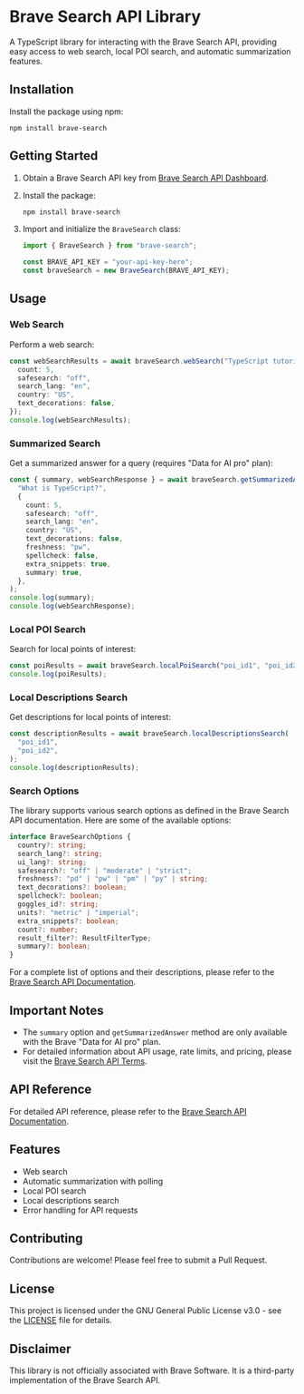 # Brave Search API Library

A TypeScript library for interacting with the Brave Search API, providing easy
access to web search, local POI search, and automatic summarization features.

## Installation

Install the package using npm:

```shell
npm install brave-search
```

## Getting Started

1. Obtain a Brave Search API key from
   [Brave Search API Dashboard](https://api.search.brave.com/app/keys).

2. Install the package:
   ```bash
   npm install brave-search
   ```

3. Import and initialize the `BraveSearch` class:
   ```typescript
   import { BraveSearch } from "brave-search";

   const BRAVE_API_KEY = "your-api-key-here";
   const braveSearch = new BraveSearch(BRAVE_API_KEY);
   ```

## Usage

### Web Search

Perform a web search:

```typescript
const webSearchResults = await braveSearch.webSearch("TypeScript tutorial", {
  count: 5,
  safesearch: "off",
  search_lang: "en",
  country: "US",
  text_decorations: false,
});
console.log(webSearchResults);
```

### Summarized Search

Get a summarized answer for a query (requires "Data for AI pro" plan):

```typescript
const { summary, webSearchResponse } = await braveSearch.getSummarizedAnswer(
  "What is TypeScript?",
  {
    count: 5,
    safesearch: "off",
    search_lang: "en",
    country: "US",
    text_decorations: false,
    freshness: "pw",
    spellcheck: false,
    extra_snippets: true,
    summary: true,
  },
);
console.log(summary);
console.log(webSearchResponse);
```

### Local POI Search

Search for local points of interest:

```typescript
const poiResults = await braveSearch.localPoiSearch("poi_id1", "poi_id2");
console.log(poiResults);
```

### Local Descriptions Search

Get descriptions for local points of interest:

```typescript
const descriptionResults = await braveSearch.localDescriptionsSearch(
  "poi_id1",
  "poi_id2",
);
console.log(descriptionResults);
```

### Search Options

The library supports various search options as defined in the Brave Search API
documentation. Here are some of the available options:

```typescript
interface BraveSearchOptions {
  country?: string;
  search_lang?: string;
  ui_lang?: string;
  safesearch?: "off" | "moderate" | "strict";
  freshness?: "pd" | "pw" | "pm" | "py" | string;
  text_decorations?: boolean;
  spellcheck?: boolean;
  goggles_id?: string;
  units?: "metric" | "imperial";
  extra_snippets?: boolean;
  count?: number;
  result_filter?: ResultFilterType;
  summary?: boolean;
}
```

For a complete list of options and their descriptions, please refer to the
[Brave Search API Documentation](https://api.search.brave.com/app/documentation/web-search/).

## Important Notes

- The `summary` option and `getSummarizedAnswer` method are only available with
  the Brave "Data for AI pro" plan.
- For detailed information about API usage, rate limits, and pricing, please
  visit the [Brave Search API Terms](https://brave.com/search/api/).

## API Reference

For detailed API reference, please refer to the
[Brave Search API Documentation](https://api.search.brave.com/app/documentation/web-search/).

## Features

- Web search
- Automatic summarization with polling
- Local POI search
- Local descriptions search
- Error handling for API requests

## Contributing

Contributions are welcome! Please feel free to submit a Pull Request.

## License

This project is licensed under the GNU General Public License v3.0 - see the
[LICENSE](LICENSE) file for details.

## Disclaimer

This library is not officially associated with Brave Software. It is a
third-party implementation of the Brave Search API.
